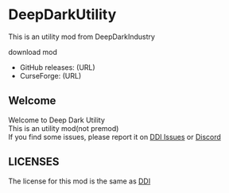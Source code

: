 # DeepDarkUtility
This is an utility mod from DeepDarkIndustry

download mod
* GitHub releases: (URL)
* CurseForge: (URL)

## Welcome
Welcome to Deep Dark Utility<br>
This is an utility mod(not premod)<br>
If you find some issues, please report it on [DDI Issues](https://github.com/A-Niki3/DeepDarkIndustry/issues) or [Discord](https://discord.gg/MdVzcpNhme)

## LICENSES
The license for this mod is the same as [DDI](https://github.com/A-Niki3/DeepDarkIndustry#licenses)

